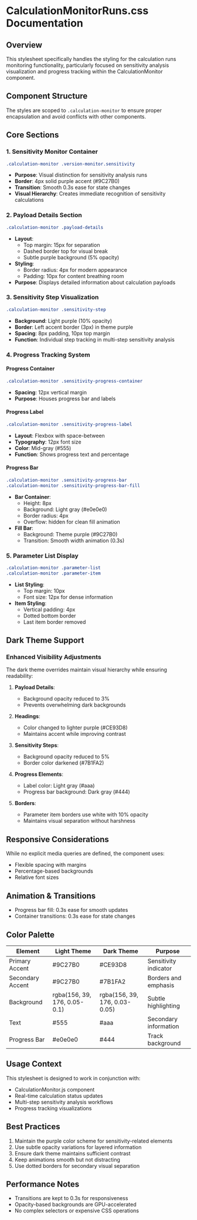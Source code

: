 # CalculationMonitorRuns.css Documentation

## Overview
This stylesheet specifically handles the styling for the calculation runs monitoring functionality, particularly focused on sensitivity analysis visualization and progress tracking within the CalculationMonitor component.

## Component Structure
The styles are scoped to `.calculation-monitor` to ensure proper encapsulation and avoid conflicts with other components.

## Core Sections

### 1. Sensitivity Monitor Container
```css
.calculation-monitor .version-monitor.sensitivity
```
- **Purpose**: Visual distinction for sensitivity analysis runs
- **Border**: 4px solid purple accent (#9C27B0)
- **Transition**: Smooth 0.3s ease for state changes
- **Visual Hierarchy**: Creates immediate recognition of sensitivity calculations

### 2. Payload Details Section
```css
.calculation-monitor .payload-details
```
- **Layout**: 
  - Top margin: 15px for separation
  - Dashed border top for visual break
  - Subtle purple background (5% opacity)
- **Styling**:
  - Border radius: 4px for modern appearance
  - Padding: 10px for content breathing room
- **Purpose**: Displays detailed information about calculation payloads

### 3. Sensitivity Step Visualization
```css
.calculation-monitor .sensitivity-step
```
- **Background**: Light purple (10% opacity)
- **Border**: Left accent border (3px) in theme purple
- **Spacing**: 8px padding, 10px top margin
- **Function**: Individual step tracking in multi-step sensitivity analysis

### 4. Progress Tracking System

#### Progress Container
```css
.calculation-monitor .sensitivity-progress-container
```
- **Spacing**: 12px vertical margin
- **Purpose**: Houses progress bar and labels

#### Progress Label
```css
.calculation-monitor .sensitivity-progress-label
```
- **Layout**: Flexbox with space-between
- **Typography**: 12px font size
- **Color**: Mid-gray (#555)
- **Function**: Shows progress text and percentage

#### Progress Bar
```css
.calculation-monitor .sensitivity-progress-bar
.calculation-monitor .sensitivity-progress-bar-fill
```
- **Bar Container**:
  - Height: 8px
  - Background: Light gray (#e0e0e0)
  - Border radius: 4px
  - Overflow: hidden for clean fill animation
- **Fill Bar**:
  - Background: Theme purple (#9C27B0)
  - Transition: Smooth width animation (0.3s)

### 5. Parameter List Display
```css
.calculation-monitor .parameter-list
.calculation-monitor .parameter-item
```
- **List Styling**:
  - Top margin: 10px
  - Font size: 12px for dense information
- **Item Styling**:
  - Vertical padding: 4px
  - Dotted bottom border
  - Last item border removed

## Dark Theme Support

### Enhanced Visibility Adjustments
The dark theme overrides maintain visual hierarchy while ensuring readability:

1. **Payload Details**:
   - Background opacity reduced to 3%
   - Prevents overwhelming dark backgrounds

2. **Headings**:
   - Color changed to lighter purple (#CE93D8)
   - Maintains accent while improving contrast

3. **Sensitivity Steps**:
   - Background opacity reduced to 5%
   - Border color darkened (#7B1FA2)

4. **Progress Elements**:
   - Label color: Light gray (#aaa)
   - Progress bar background: Dark gray (#444)

5. **Borders**:
   - Parameter item borders use white with 10% opacity
   - Maintains visual separation without harshness

## Responsive Considerations
While no explicit media queries are defined, the component uses:
- Flexible spacing with margins
- Percentage-based backgrounds
- Relative font sizes

## Animation & Transitions
- Progress bar fill: 0.3s ease for smooth updates
- Container transitions: 0.3s ease for state changes

## Color Palette
| Element | Light Theme | Dark Theme | Purpose |
|---------|------------|------------|---------|
| Primary Accent | #9C27B0 | #CE93D8 | Sensitivity indicator |
| Secondary Accent | #9C27B0 | #7B1FA2 | Borders and emphasis |
| Background | rgba(156, 39, 176, 0.05-0.1) | rgba(156, 39, 176, 0.03-0.05) | Subtle highlighting |
| Text | #555 | #aaa | Secondary information |
| Progress Bar | #e0e0e0 | #444 | Track background |

## Usage Context
This stylesheet is designed to work in conjunction with:
- CalculationMonitor.js component
- Real-time calculation status updates
- Multi-step sensitivity analysis workflows
- Progress tracking visualizations

## Best Practices
1. Maintain the purple color scheme for sensitivity-related elements
2. Use subtle opacity variations for layered information
3. Ensure dark theme maintains sufficient contrast
4. Keep animations smooth but not distracting
5. Use dotted borders for secondary visual separation

## Performance Notes
- Transitions are kept to 0.3s for responsiveness
- Opacity-based backgrounds are GPU-accelerated
- No complex selectors or expensive CSS operations